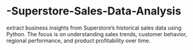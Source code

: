 # -Superstore-Sales-Data-Analysis
extract business insights from Superstore’s historical sales data using Python. The focus is on understanding sales trends, customer behavior, regional performance, and product profitability over time.
